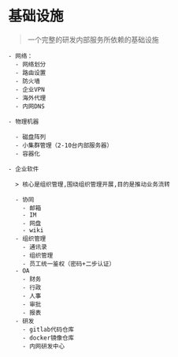 # 基础设施
> 一个完整的研发内部服务所依赖的基础设施

    - 网络：
      - 网络划分
      - 路由设置
      - 防火墙
      - 企业VPN
      - 海外代理
      - 内网DNS

    - 物理机器

      - 磁盘阵列
      - 小集群管理（2-10台内部服务器）
      - 容器化

    - 企业软件

      > 核心是组织管理,围绕组织管理开展,目的是推动业务流转

      - 协同
        - 邮箱
        - IM
        - 网盘
        - wiki
      - 组织管理
        - 通讯录
        - 组织管理
        - 员工统一鉴权（密码+二步认证）
      - OA
        - 财务
        - 行政
        - 人事
        - 审批
        - 报表
      - 研发
        - gitlab代码仓库
        - docker镜像仓库
        - 内网研发中心